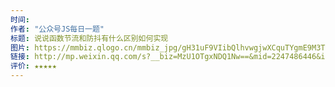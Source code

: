 ```yaml
---
时间: 
作者: "公众号JS每日一题"
标题: 说说函数节流和防抖有什么区别如何实现
图片: https://mmbiz.qlogo.cn/mmbiz_jpg/gH31uF9VIibQlhvwgjwXCquTYgmE9M3TkfiaN6AdZRMqcVpxLBnbCqOduU624Cf4QUuicagpXHzmwvV0Czk2icz66w/300
链接: http://mp.weixin.qq.com/s?__biz=MzU1OTgxNDQ1Nw==&mid=2247486446&idx=1&sn=8c00889527ca1ec2f79acf7986cab857&chksm=fc10c9b8cb6740ae99d35fb0d761d9e3ece412a2b265e92acb50837d72efe25af4c268307870#rd
评价: ★★★★★
---
```

